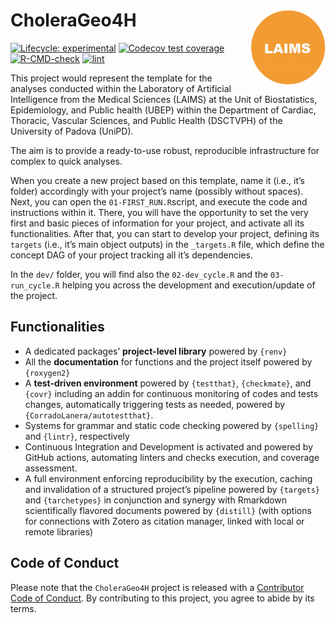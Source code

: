 
<!-- README.md is generated from README.Rmd. Please edit that file -->

# CholeraGeo4H <img src='man/figures/logo.png' align="right" height="120" />

<!-- badges: start -->

[![Lifecycle:
experimental](https://img.shields.io/badge/lifecycle-experimental-orange.svg)](https://lifecycle.r-lib.org/articles/stages.html#experimental)
[![Codecov test
coverage](https://codecov.io/gh/UBESP-DCTV/CholeraGeo4H/branch/master/graph/badge.svg)](https://app.codecov.io/gh/UBESP-DCTV/CholeraGeo4H?branch=master)
[![R-CMD-check](https://github.com/UBESP-DCTV/CholeraGeo4H/actions/workflows/check-release.yaml/badge.svg)](https://github.com/UBESP-DCTV/CholeraGeo4H/actions/workflows/check-release.yaml)
[![lint](https://github.com/UBESP-DCTV/CholeraGeo4H/workflows/lint/badge.svg)](https://github.com/UBESP-DCTV/CholeraGeo4H/actions)
<!-- badges: end -->

This project would represent the template for the analyses conducted
within the Laboratory of Artificial Intelligence from the Medical
Sciences (LAIMS) at the Unit of Biostatistics, Epidemiology, and Public
health (UBEP) within the Department of Cardiac, Thoracic, Vascular
Sciences, and Public Health (DSCTVPH) of the University of Padova
(UniPD).

The aim is to provide a ready-to-use robust, reproducible infrastructure
for complex to quick analyses.

When you create a new project based on this template, name it (i.e.,
it’s folder) accordingly with your project’s name (possibly without
spaces). Next, you can open the `01-FIRST_RUN.R`script, and execute the
code and instructions within it. There, you will have the opportunity to
set the very first and basic pieces of information for your project, and
activate all its functionalities. After that, you can start to develop
your project, defining its `targets` (i.e., it’s main object outputs) in
the `_targets.R` file, which define the concept DAG of your project
tracking all it’s dependencies.

In the `dev/` folder, you will find also the `02-dev_cycle.R` and the
`03-run_cycle.R` helping you across the development and execution/update
of the project.

## Functionalities

-   A dedicated packages’ **project-level library** powered by `{renv}`
-   All the **documentation** for functions and the project itself
    powered by `{roxygen2}`
-   A **test-driven environment** powered by `{testthat}`,
    `{checkmate}`, and `{covr}` including an addin for continuous
    monitoring of codes and tests changes, automatically triggering
    tests as needed, powered by `{CorradoLanera/autotestthat}`.
-   Systems for grammar and static code checking powered by `{spelling}`
    and `{lintr}`, respectively
-   Continuous Integration and Development is activated and powered by
    GitHub actions, automating linters and checks execution, and
    coverage assessment.
-   A full environment enforcing reproducibility by the execution,
    caching and invalidation of a structured project’s pipeline powered
    by `{targets}` and `{tarchetypes}` in conjunction and synergy with
    Rmarkdown scientifically flavored documents powered by `{distill}`
    (with options for connections with Zotero as citation manager,
    linked with local or remote libraries)

## Code of Conduct

Please note that the `CholeraGeo4H` project is released with a
[Contributor Code of
Conduct](https://contributor-covenant.org/version/2/0/CODE_OF_CONDUCT.html).
By contributing to this project, you agree to abide by its terms.
